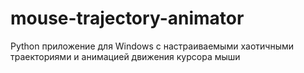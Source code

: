 # mouse-trajectory-animator
Python приложение для Windows с настраиваемыми хаотичными траекториями и анимацией движения курсора мыши
